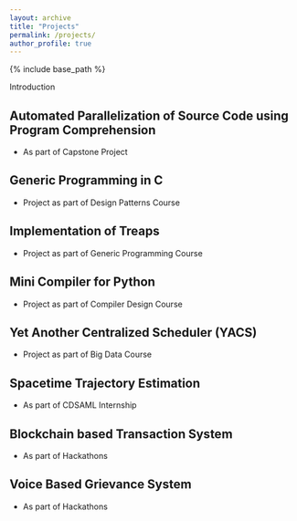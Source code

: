 ```yaml
---
layout: archive
title: "Projects"
permalink: /projects/
author_profile: true
---
```


{% include base_path %}

Introduction

## Automated Parallelization of Source Code using Program Comprehension
  * As part of Capstone Project

## Generic Programming in C
  * Project as part of Design Patterns Course

## Implementation of Treaps
  * Project as part of Generic Programming Course

## Mini Compiler for Python
  * Project as part of Compiler Design Course

## Yet Another Centralized Scheduler (YACS)
  * Project as part of Big Data Course

## Spacetime Trajectory Estimation
  * As part of CDSAML Internship

## Blockchain based Transaction System
  * As part of Hackathons

## Voice Based Grievance System
  * As part of Hackathons
